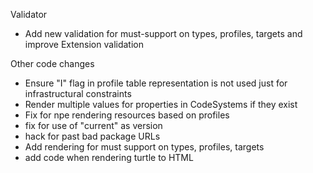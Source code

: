 Validator
* Add new validation for must-support on types, profiles, targets and improve Extension validation

Other code changes
* Ensure "I" flag in profile table representation is not used just for infrastructural constraints
* Render multiple values for properties in CodeSystems if they exist
* Fix for npe rendering resources based on profiles
* fix for use of "current" as version 
* hack for past bad package URLs 
* Add rendering for must support on types, profiles, targets
* add code when rendering turtle to HTML
